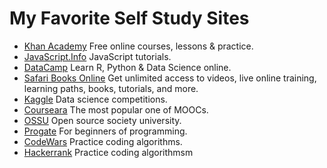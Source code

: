 # My Favorite Self Study Sites

- [Khan Academy](https://www.khanacademy.org/) Free online courses, lessons & practice.
- [JavaScript.Info](http://javascript.info/) JavaScript tutorials.
- [DataCamp](https://www.datacamp.com/) Learn R, Python & Data Science online.
- [Safari Books Online](https://www.safaribooksonline.com/) Get unlimited access to videos, live online training, learning paths, books, tutorials, and more.
- [Kaggle](https://www.kaggle.com/) Data science competitions.
- [Courseara](https://www.coursera.org/) The most popular one of MOOCs.
- [OSSU](https://github.com/ossu) Open source society university.
- [Progate](https://prog-8.com/) For beginners of programming.
- [CodeWars](https://www.codewars.com/) Practice coding algorithms.
- [Hackerrank](https://www.hackerrank.com/) Practice coding algorithmsm
